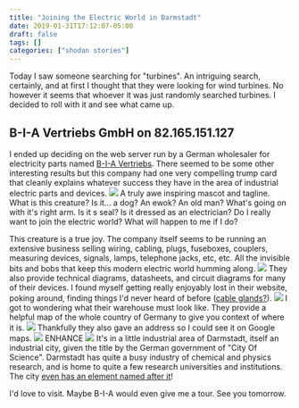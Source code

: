 ```yaml
---
title: "Joining the Electric World in Darmstadt"
date: 2019-01-31T17:12:07-05:00
draft: false
tags: []
categories: ["shodan stories"]
---
```


Today I saw someone searching for "turbines". An intriguing search, certainly, and at first I thought that they were looking for wind turbines. No however it seems that whoever it was just randomly searched turbines. I decided to roll with it and see what came up.

## B-I-A Vertriebs GmbH on 82.165.151.127
I ended up deciding on the web server run by a German wholesaler for electricity parts named [B-I-A Vertriebs](http://www.biaonline.com/). There seemed to be some other interesting results but this company had one very compelling trump card that cleanly explains whatever success they have in the area of industrial electric parts and devices.
![](/images/100Days/Day28/electricworld.png)
A truly awe inspiring mascot and tagline. What is this creature? Is it... a dog? An ewok? An old man? What's going on with it's right arm. Is it s seal? Is it dressed as an electrician? Do I really want to join the electric world? What will happen to me if I do?

This creature is a true joy. The company itself seems to be running an extensive business selling wiring, cabling, plugs, fuseboxes, couplers, measuring devices, signals, lamps, telephone jacks, etc, etc. All the invisible bits and bobs that keep this modern electric world humming along.
![](/images/100Days/Day28/types.png)
They also provide technical diagrams, datasheets, and circuit diagrams for many of their devices. I found myself getting really enjoyably lost in their website, poking around, finding things I'd never heard of before ([cable glands?](https://en.wikipedia.org/wiki/Cable_gland)).
![](/images/100Days/Day28/productrange.png)
I got to wondering what their warehouse must look like. They provide a helpful map of the whole country of Germany to give you context of where it is.
![](/images/100Days/Day28/germany.png)
Thankfully they also gave an address so I could see it on Google maps.
![](/images/100Days/Day28/area.png)
ENHANCE
![](/images/100Days/Day28/warehouse.png)
It's in a little industrial area of Darmstadt, itself an industrial city, given the title by the German government of "City Of Science". Darmstadt has quite a busy industry of chemical and physics research, and is home to quite a few research universities and institutions. The city [even has an element named after it](https://en.wikipedia.org/wiki/Darmstadtium)!

I'd love to visit. Maybe B-I-A would even give me a tour. See you tomorrow.

